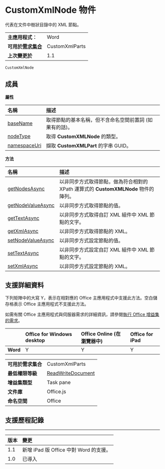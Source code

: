 
# <a name="customxmlnode-object"></a>CustomXmlNode 物件
代表在文件中樹狀目錄中的 XML 節點。

|||
|:-----|:-----|
|**主應用程式︰**|Word|
|**可用於[需求集合](../../docs/overview/specify-office-hosts-and-api-requirements.md)**|CustomXmlParts|
|**上次變更於**|1.1|

```js
CustomXmlNode
```


## <a name="members"></a>成員


**屬性**


|**名稱**|**描述**|
|:-----|:-----|
|[baseName](../../reference/shared/customxmlnode.basename.md)|取得節點的基本名稱，但不含命名空間前置詞 (如果有的話)。|
|[nodeType](../../reference/shared/customxmlnode.nodetype.md)|取得 **CustomXMLNode** 的類型。|
|[namespaceUri](../../reference/shared/customxmlnode.namespaceuri.md)|擷取 **CustomXMLPart** 的字串 GUID。|

**方法**


|**名稱**|**描述**|
|:-----|:-----|
|[getNodesAsync](../../reference/shared/customxmlnode.getnodesasync.md)|以非同步方式取得節點，做為符合相對的 XPath 運算式的 **CustomXMLNode** 物件的陣列。|
|[getNodeValueAsync](../../reference/shared/customxmlnode.getnodevalueasync.md)|以非同步方式取得節點的值。|
|[getTextAsync](customxmlnode.gettextasync.md)|以非同步方式取得自訂 XML 組件中 XML 節點的文字。|
|[getXmlAsync](../../reference/shared/customxmlnode.getxmlasync.md)|以非同步方式取得節點的 XML。|
|[setNodeValueAsync](../../reference/shared/customxmlnode.setnodevalueasync.md)|以非同步方式設定節點的值。|
|[setTextAsync](customxmlnode.settextasync.md)|以非同步方式設定自訂 XML 組件中 XML 節點的文字。|
|[setXmlAsync](../../reference/shared/customxmlnode.setxmlasync.md)|以非同步方式設定節點的 XML。|

## <a name="support-details"></a>支援詳細資料


下列矩陣中的大寫 Y，表示在相對應的 Office 主應用程式中支援此方法。空白儲存格表示 Office 主應用程式不支援此方法。

如需有關 Office 主應用程式與伺服器需求的詳細資訊，請參閱[執行 Office 增益集的需求](../../docs/overview/requirements-for-running-office-add-ins.md)。


||**Office for Windows desktop**|**Office Online (在瀏覽器中)**|**Office for iPad**|
|:-----|:-----|:-----|:-----|
|**Word**|Y|Y|Y|

|||
|:-----|:-----|
|**可用於需求集合**|CustomXmlParts|
|**最低權限等級**|[ReadWriteDocument](../../docs/develop/requesting-permissions-for-api-use-in-content-and-task-pane-add-ins.md)|
|**增益集類型**|Task pane|
|**文件庫**|Office.js|
|**命名空間**|Office|

## <a name="support-history"></a>支援歷程記錄



****


|**版本**|**變更**|
|:-----|:-----|
|1.1|新增 iPad 版 Office 中對 Word 的支援。|
|1.0|已導入|
